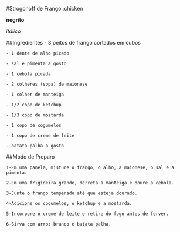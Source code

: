 #Strogonoff de Frango :chicken

**negrito**

_itálico_


##Ingredientes
    - 3 peitos de frango cortados em cubos

    - 1 dente de alho picado

    - sal e pimenta a gosto

    - 1 cebola picada

    - 2 colheres (sopa) de maionese

    - 1 colher de manteiga

    - 1/2 copo de ketchup

    - 1/3 copo de mostarda

    - 1 copo de cogumelos

    - 1 copo de creme de leite

    - batata palha a gosto





##Modo de Preparo

    1-Em uma panela, misture o frango, o alho, a maionese, o sal e a pimenta.

    2-Em uma frigideira grande, derreta a manteiga e doure a cebola.

    3-Junte o frango temperado até que esteja dourado.

    4-Adicione os cogumelos, o ketchup e a mostarda.

    5-Incorpore o creme de leite e retire do fogo antes de ferver.

    6-Sirva com arroz branco e batata palha.